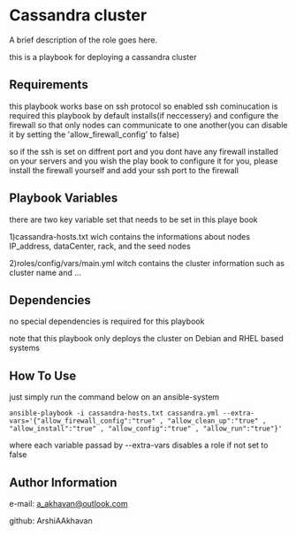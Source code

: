 Cassandra cluster
=========

A brief description of the role goes here.

this is a playbook for deploying a cassandra cluster

Requirements
------------

this playbook works base on ssh protocol so enabled ssh cominucation is required
this playbook by default installs(if neccessery) and configure the firewall so that only nodes can communicate to one another(you can disable it by setting the 'allow_firewall_config' to false)

so if the ssh is set on diffrent port and you dont have any firewall installed on your servers and you wish the play book to configure it for you, please install the firewall yourself and add your ssh port to the firewall

Playbook Variables
--------------

there are two key variable set that needs to be set in this playe book

1)cassandra-hosts.txt wich contains the informations about nodes IP_address, dataCenter, rack, and the seed nodes 

2)roles/config/vars/main.yml witch contains the cluster information such as cluster name and ...

Dependencies
------------

no special dependencies is required for this playbook

note that this playbook only deploys the cluster on Debian and RHEL based systems

How To Use
----------------

just simply run the command below on an ansible-system
```
ansible-playbook -i cassandra-hosts.txt cassandra.yml --extra-vars='{"allow_firewall_config":"true" , "allow_clean_up":"true" , "allow_install":"true" , "allow_config":"true" , "allow_run":"true"}'
```
where each variable passad by --extra-vars disables a role if not set to false

Author Information
------------------

e-mail: a_akhavan@outlook.com

github: ArshiAAkhavan

